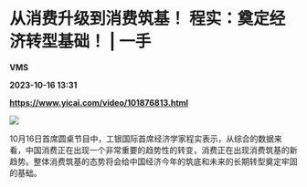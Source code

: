 # 从消费升级到消费筑基！ 程实：奠定经济转型基础！ | 一手
**VMS**

**2023-10-16 13:31**

**https://www.yicai.com/video/101876813.html**

![](http://imgcdn.yicai.com/vms-new/2023/10/49f416b3-b600-4465-afe5-3dd78b136778.png) 

10月16日首席圆桌节目中，工银国际首席经济学家程实表示，从综合的数据来看，中国消费正在出现一个非常重要的趋势性的转变，消费正在出现消费筑基的新趋势。整体消费筑基的态势将会给中国经济今年的筑底和未来的长期转型奠定牢固的基础。